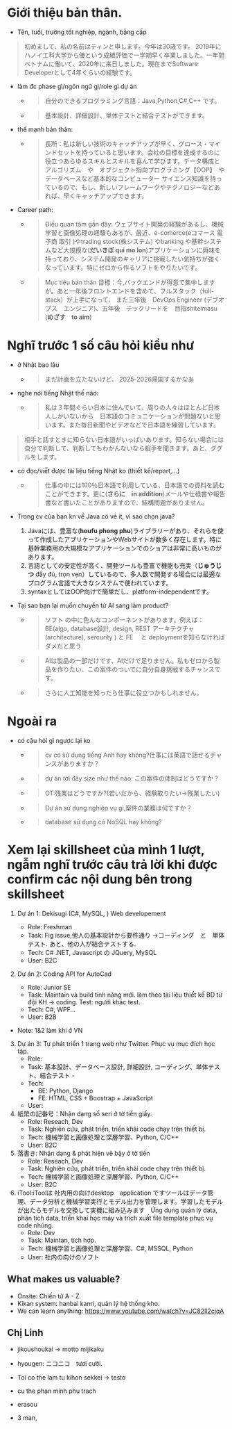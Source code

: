 # Giới thiệu bản thân. 
- Tên, tuổi, trường tốt nghiệp, ngành, bằng cấp
>初めまして、私の名前はティンと申します。今年は30歳です。
2019年にハノイ工科大学から優という成績評価で一学期早く卒業しました。一年間ベトナムに働いて、2020年に来日しました。現在までSoftware Developerとして4年ぐらいの経験です。


- làm đc phase gì/ngôn ngữ gì/role gì dự án  
    - > 自分のできるプログラミング言語：Java,Python,C#,C++ です。
    - > 基本設計、詳細設計、単体テストと結合テストができます。
- thế mạnh bản thân:
    - > 長所：私は新しい技術のキャッチアップが早く、グロース・マインドセットを持っていると思います。会社の目標を達成するのに役立つあらゆるスキルとスキルを喜んで学びます。データ構成とアルゴリズム　や　オブジェクト指向プログラミング【OOP】　や　データベースなど基本的なコンピューター サイエンス知識を持っているので、もし、新しいフレームワークやテクノロジーなどあれば、早くキャッチアップできます。

- Career path:
    - >Điều quan tâm gần đây: ウェブサイト開発の経験があるし、機械学習と画像処理の経験もあるが、最近、e-comerce(eコマース 電子商 取引 )やtrading stock(株システム) やbanking や基幹システムなど大規模な(**だいきぼ qui mo lon**)アプリケーションに興味を持っており、システム開発のキャリアに挑戦したい気持ちが強くなっています。特にゼロから作るソフトをやりたいです。　　　　

    - >Mục tiêu bản thân 目標：今,バックエンドが得意で集中しますが。あと一年後フロントエンドを含めて、フルスタック（full-stack）が上手になって、
また三年後　DevOps Engineer (デブオプス　エンジニア)、五年後　テックリードを　目指shiteimasu　(**めざす　to aim**)　　　　　

# Nghĩ trước 1 số câu hỏi kiểu như
- ở Nhật bao lâu
    - > まだ計画を立たないけど、 2025-2026帰国するかなあ
- nghe nói tiếng Nhật thế nào: 
    - > 私は３年間ぐらい日本に住んでいて、周りの人々はほとんど日本人しかいないから　日本語のコミュニケーションが問題ないと思います。また毎日新聞やビデオなどで日本語を練習しています。 
> 相手と話すときに知らない日本語がいっぱいあります。知らない場合には自分で判断して、判断してもわかんないなら相手を聞きます。あと、ググルをします。
- có đọc/viết được tài liệu tiếng Nhật ko (thiết kế/report,...)
    - > 仕事の中には100％日本語で利用している、日本語での資料を読むことができます。更に(**さらに　in addition**)メールや仕様書や報告書など書いたことがありますので、結構問題がありません。
- Trong cv của bạn kn về Java có vẻ ít, vì sao chọn java?
    1. Javaには、豊富な(**houfu phong phu**)ライブラリーがあり、それらを使って作成したアプリケーションやWebサイトが数多く存在します。特に基幹業務用の大規模なアプリケーションでのショアは非常に高いものがあります。　　　　　　
    2. 言語としての安定性が高く、開発ツールも豊富で機能も充実（**じゅうじつ** đầy đủ, trọn vẹn）しているので、多人数で開発する場合には最適なプログラム言語で大きなシステムで使われています。　　　　　　　　　　　
    3. syntaxとしてはOOP向けで簡単だし、platform-independentです。　　　　　　　　　　　　

- Tại sao bạn lại muốn chuyển từ AI sang làm product?
    - > ソフト の中に色んなコンポーネントがあります。例えば：BE(algo, database設計, design, REST アーキテクチャ(architecture), sercurity ) と FE 　と deploymentを知らなければダメだと思う
    - > AIは製品の一部だけです、AIだけで足りません。私もゼロから製品を作りたい、この案件のついでに自分自身挑戦するチャンスです。
    - > さらに人工知能を知ったら仕事に役立つかもしれません。

# Ngoài ra

- có câu hỏi gì ngược lại ko    
    - > cv có sử dụng tiếng Anh hay không?仕事には英語で話せるチャンスがありますか？     
    - >dự án tới đây size như thế nào: この案件の体制はどうですか？      
    - > OT:残業はどうですか?(若いだから、経験取りたい→残業したい)
    - > Dự án sử dụng nghiệp vụ gì,案件の業務は何ですか？ 
    - > database sử dụng có NoSQL hay không? 

# Xem lại skillsheet của mình 1 lượt, ngẫm nghĩ trước câu trả lời khi được confirm các nội dung bên trong skillsheet 

1. Dự án 1: Dekisugi (C#, MySQL, ) Web developement
    - Role: Freshman 
    - Task: Fig issue,他人の基本設計から要件通り ->コーディング　と　単体テスト. あと、他の人が結合テストする.
    - Tech: C# .NET, Javascript の JQuery, MySQL 
    - User: B2C

2. Dự án 2: Coding API for AutoCad
    - Role: Junior SE 
    - Task: Maintain và build tính năng mới. làm theo tài liệu thiết kế BD từ đội KH -> coding. Test: người khác test.
    - Tech: C#, WPF... 
    - User: B2B

- Note: 1&2 làm khi ở VN
3. Dự án 3: Tự phát triển 1 trang web như Twitter. Phục vụ mục đích học tập.
    - Role: 
    - Task: 基本設計、データベース設計, 詳細設計, コーディング、単体テスト、結合テスト
    -　
    - Tech: 
        - BE: Python, Django
        - FE: HTML, CSS + Boostrap + JavaScript
    - User:
4. 紙幣の記番号：Nhận dạng số seri ở tờ tiền giấy.
    - Role: Reseach, Dev
    - Task: Nghiên cứu, phát triển, triển khải code chạy trên thiết bị.
    - Tech: 機械学習と画像処理と深層学習、Python, C/C++
    - User: B2C 
5. 落書き: Nhận dạng &  phát hiện vẽ bậy ở tờ tiền
    - Role: Reseach, Dev
    - Task: Nghiên cứu, phát triển, triển khải code chạy trên thiết bị.
    - Tech: 機械学習と画像処理と深層学習、Python, C/C++
    - User: B2C 
6. iTool:iToolは 社内用の向けdesktop　application ですツールはデータ管理、データ分析と機械学習実行とモデル出力を管理します。学習したモデルが出たらモデルを交換して実機に組み込みます　Ứng dụng quản lý data, phân tích data, triển khai học máy và trích xuất file template phục vụ code nhúng.
    - Role:  Dev
    - Task: Maintan, tích hợp.
    - Tech: 機械学習と画像処理と深層学習、C#, MSSQL, Python
    - User: 社内の向けのソフト

## What makes us valuable?
- Onsite: Chiến từ A - Z. 
- Kikan system: hanbai kanri, quản lý hệ thống kho. 
- We can learn anything: https://www.youtube.com/watch?v=JC82Il2cjqA


## Chị Linh 
- jikoushoukai -> motto mijikaku
- hyougen: ニコニコ　tươi cười. 
- Toi co the lam tu kihon sekkei -> testo
- cu the phan minh phu trach
- erasou


- 3 man, 